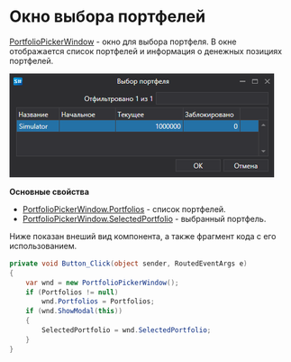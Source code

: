 # Окно выбора портфелей

[PortfolioPickerWindow](xref:StockSharp.Xaml.PortfolioPickerWindow) \- окно для выбора портфеля. В окне отображается список портфелей и информация о денежных позициях портфелей.

![GUI PortfolioPickerWindow](../../../../images/gui_portfoliopickerwindow.png)

**Основные свойства**

- [PortfolioPickerWindow.Portfolios](xref:StockSharp.Xaml.PortfolioPickerWindow.Portfolios) \- список портфелей.
- [PortfolioPickerWindow.SelectedPortfolio](xref:StockSharp.Xaml.PortfolioPickerWindow.SelectedPortfolio) \- выбранный портфель.

Ниже показан внеший вид компонента, а также фрагмент кода с его использованием. 

```cs
private void Button_Click(object sender, RoutedEventArgs e)
{
	var wnd = new PortfolioPickerWindow();
	if (Portfolios != null)
		wnd.Portfolios = Portfolios;
	if (wnd.ShowModal(this))
	{
		SelectedPortfolio = wnd.SelectedPortfolio;
	}
}
	  				
```
